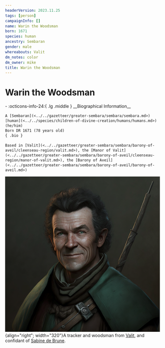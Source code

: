 ```yaml
---
headerVersion: 2023.11.25
tags: [person]
campaignInfo: []
name: Warin the Woodsman
born: 1671
species: human
ancestry: Sembaran
gender: male
whereabouts: Valit
dm_notes: color
dm_owner: mike
title: Warin the Woodsman
---
```

# Warin the Woodsman
<div class="grid cards ext-narrow-margin ext-one-column" markdown>
- :octicons-info-24:{ .lg .middle } __Biographical Information__

    A [Sembaran](<../../gazetteer/greater-sembara/sembara/sembara.md>) [human](<../../species/children-of-divine-creation/humans/humans.md>) (he/him)  
    Born DR 1671 (78 years old)  
    { .bio }

    Based in [Valit](<../../gazetteer/greater-sembara/sembara/barony-of-aveil/cleenseau-region/valit.md>), the [Manor of Valit](<../../gazetteer/greater-sembara/sembara/barony-of-aveil/cleenseau-region/manor-of-valit.md>), the [Barony of Aveil](<../../gazetteer/greater-sembara/sembara/barony-of-aveil/barony-of-aveil.md>)
</div>


![Warin the Woodsman](../../assets/warin-the-woodsman.png){align="right"; width="320"}A tracker and woodsman from [Valit](<../../gazetteer/greater-sembara/sembara/barony-of-aveil/cleenseau-region/valit.md>), and confidant of [Sabine de Brune](<./sabine-de-brune.md>).


